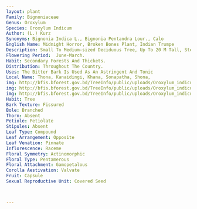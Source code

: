 ```yaml
---
layout: plant
Family: Bignoniaceae
Genus: Oroxylum
Species: Oroxylum Indicum
Author: (L.) Kurz
Synonyms: Bignonia Indica L., Bignonia Pentandra Lour., Calo
English Name: Midnight Horror, Broken Bones Plant, Indian Trumpe
Description: Small To Medium-sized Deciduous Tree, Up To 20 M Tall, Stem Sparingly Branched, With Grey Bark And Prominent Leaf Scars. Leaves Opposite, Bi- Or Tripinnately Compound, Up To 1.5 M Long, Leaflets Broadly Ovate, Entire, Glabrous. Inflorescence Long Terminal Raceme. Flowers Bisexual, Complete, Zygomorphic. Calyx Campanulate, Fleshy, 2-4 Cm Long, Truncate Or Short Lobed. Corolla With 5 Petals, Up To 10 Cm Long, Petals United Into A Tube, Lobes 5, Subequal, Red, Imbricate, Nocturnal. Stamens 5, Epipetalous, Not Exserted. Carpels 2, Syncarpous, Ovary 2-celled, Style One, Placentation Axile, Ovules Many In Each Cell. Fruit A Capsule, Flat, Boat-shaped, Sword-like. Seeds Many, Winged, Wings Hyaline. 
Flowering Period:  June-March.
Habit: Secondary Forests And Thickets.
Distribution: Throughout The Country.
Uses: The Bitter Bark Is Used As An Astringent And Tonic
Local Name: Thona, Kanaidingi, Khana, Sonapatha, Shona, 
img: http://bfis.bforest.gov.bd/TreeInfo/public/uploads/Oroxylum_indicum.jpg
img: http://bfis.bforest.gov.bd/TreeInfo/public/uploads/Oroxylum_indicum1.jpg
img: http://bfis.bforest.gov.bd/TreeInfo/public/uploads/Oroxylum_indicum2.jpg
Habit: Tree
Bark Texture: Fissured
Bole: Branched
Thorn: Absent
Petiole: Petiolate
Stipules: Absent
Leaf Type: Compound
Leaf Arrangement: Opposite
Leaf Venation: Pinnate
Inflorescence: Raceme
Floral Symmetry: Actinomorphic
Floral Type: Pentamerous
Floral Attachment: Gamopetalous
Corolla Aestivation: Valvate
Fruit: Capsule
Sexual Reproductive Unit: Covered Seed



---
```


